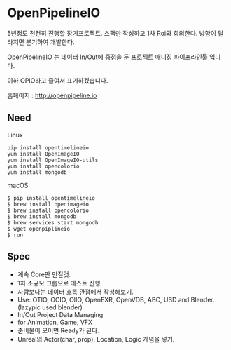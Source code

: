 # OpenPipelineIO

5년정도 천천히 진행할 장기프로젝트. 스팩만 작성하고 1차 Roi와 회의한다.
방향이 달라지면 분기하여 개발한다.

OpenPipelineIO 는 데이터 In/Out에 중점을 둔 프로젝트 매니징 파이프라인툴 입니다.

이하 OPIO라고 줄여서 표기하겠습니다.

홈페이지 : http://openpipeline.io

## Need

Linux
```
pip install opentimelineio
yum install OpenImageIO
yum install OpenImageIO-utils
yum install opencolorio
yum install mongodb
```

macOS
```
$ pip install opentimelineio
$ brew install openimageio
$ brew install opencolorio
$ brew install mongodb
$ brew services start mongodb
$ wget openpiplineio
$ run
```

## Spec
- 계속 Core만 만질것.
- 1차 소규모 그룹으로 테스트 진행
- 사람보다는 데이터 흐름 관점에서 작성해보기.
- Use: OTIO, OCIO, OIIO, OpenEXR, OpenVDB, ABC, USD and Blender. (lazypic used blender)
- In/Out Project Data Managing
- for Animation, Game, VFX
- 준비물이 모이면 Ready가 된다.
- Unreal의 Actor(char, prop), Location, Logic 개념을 넣기.
